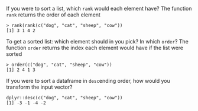 If you were to sort a list, which `rank` would each element have?
The function `rank` returns the order of each element
```
> rank(rank(c("dog", "cat", "sheep", "cow"))
[1] 3 1 4 2
``` 
To get a sorted list: which element should in you pick? In which `order`? 
The function `order` returns the index each element would have if the list were sorted
```
> order(c("dog", "cat", "sheep", "cow"))
[1] 2 4 1 3
```
If you were to sort a dataframe in `desc`ending order, how would you transform the input vector?
```
dplyr::desc(c("dog", "cat", "sheep", "cow"))
[1] -3 -1 -4 -2
```

<!--stackedit_data:
eyJoaXN0b3J5IjpbLTEyMjEyMTgwNzldfQ==
-->